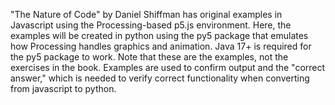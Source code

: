 "The Nature of Code" by Daniel Shiffman has original examples in Javascript using the Processing-based p5.js environment. Here, the examples will be created in python using the py5 package that emulates how Processing handles graphics and animation. Java 17+ is required for the py5 package to work. Note that these are the examples, not the exercises in the book. Examples are used to confirm output and the "correct answer," which is needed to verify correct functionality when converting from javascript to python.

